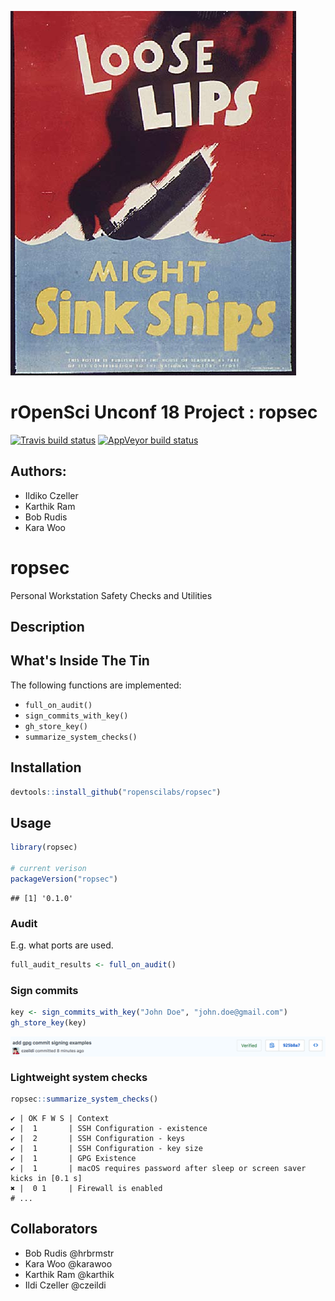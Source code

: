 
![](./man/figures/Loose_lips_might_sink_ships.jpg)

rOpenSci Unconf 18 Project : ropsec
===================================

[![Travis build status](https://travis-ci.org/ropenscilabs/ropsec.svg?branch=master)](https://travis-ci.org/ropenscilabs/ropsec) [![AppVeyor build status](https://ci.appveyor.com/api/projects/status/55vx8b5jckpa216a?svg=true)](https://ci.appveyor.com/project/czeildi/ropsec-w5fnj)

Authors:
--------

-   Ildiko Czeller
-   Karthik Ram
-   Bob Rudis
-   Kara Woo

ropsec
======

Personal Workstation Safety Checks and Utilities

Description
-----------

What's Inside The Tin
---------------------

The following functions are implemented:

-   `full_on_audit()`
-   `sign_commits_with_key()`
-   `gh_store_key()`
-   `summarize_system_checks()`

Installation
------------

``` r
devtools::install_github("ropenscilabs/ropsec")
```

Usage
-----

``` r
library(ropsec)

# current verison
packageVersion("ropsec")
```

    ## [1] '0.1.0'

### Audit

E.g. what ports are used.

``` r
full_audit_results <- full_on_audit()
```

### Sign commits

``` r
key <- sign_commits_with_key("John Doe", "john.doe@gmail.com")
gh_store_key(key)
```

<img src="man/figures/signed_commit.png" align="center"/>

### Lightweight system checks

``` r
ropsec::summarize_system_checks()
```

    ✔ | OK F W S | Context
    ✔ |  1       | SSH Configuration - existence
    ✔ |  2       | SSH Configuration - keys
    ✔ |  1       | SSH Configuration - key size
    ✔ |  1       | GPG Existence
    ✔ |  1       | macOS requires password after sleep or screen saver kicks in [0.1 s]
    ✖ |  0 1     | Firewall is enabled
    # ...

Collaborators
-------------

-   Bob Rudis @hrbrmstr
-   Kara Woo @karawoo
-   Karthik Ram @karthik
-   Ildi Czeller @czeildi
